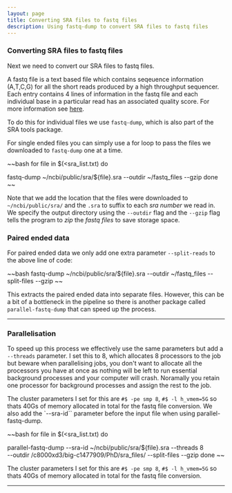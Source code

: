 ```yaml
---
layout: page
title: Converting SRA files to fastq files
description: Using fastq-dump to convert SRA files to fastq files
---
```


### Converting SRA files to fastq files

Next we need to convert our SRA files to fastq files.

A fastq file is a text based file which contains seqeuence information (A,T,C,G) for all the short reads
produced by a high throughput sequencer. Each entry contains 4 lines of information in the fastq file and
each individual base in a particular read has an associated quality score. For more information see
[here](https://en.wikipedia.org/wiki/FASTQ_format).

To do this for individual files we use `fastq-dump`, which is also part of the SRA tools package.

For single ended files you can simply use a for loop to pass the files we downloaded to `fastq-dump` one at a
time.

~~bash
for file in $(<sra_list.txt)
do

fastq-dump ~/ncbi/public/sra/${file}.sra --outdir ~/fastq_files --gzip
done
~~

Note that we add the location that the files were downloaded to `~/ncbi/public/sra/` and the `.sra` to suffix
to each *sra number* we read in. We specify the output directory using the `--outdir` flag and the `--gzip`
flag tells the program to *zip* the *fastq files* to save storage space.

### Paired ended data

For paired ended data we only add one extra parameter `--split-reads` to the above line of code:

~~bash
fastq-dump ~/ncbi/public/sra/${file}.sra --outdir ~/fastq_files --split-files --gzip
~~

This extracts the paired ended data into separate files. However, this can be a bit of a bottleneck in the pipeline so
there is another package called `parallel-fastq-dump` that can speed up the process.

***

### Parallelisation

To speed up this process we effectively use the same parameters but add a `--threads` parameter. I set this
to 8, which allocates 8 processors to the job but beware when parallelising jobs, you don't want to allocate
all the processors you have at once as nothing will be left to run essential background processes and your
computer will crash. Noramally you retain one processor for background processes and assign the rest to the
job.

The cluster parameters I set for this are `#$ -pe smp 8`, `#$ -l h_vmem=5G` so thats 40Gs of memory allocated
in total for the fastq file conversion. We also add the `--sra-id`` parameter before the input file when
using parallel-fastq-dump.

~~bash
for file in $(<sra_list.txt)
do

   parallel-fastq-dump --sra-id ~/ncbi/public/sra/${file}.sra --threads 8 \
   --outdir /c8000xd3/big-c1477909/PhD/sra_files/ --split-files --gzip
done
~~

The cluster parameters I set for this are `#$ -pe smp 8`, `#$ -l h_vmem=5G` so thats 40Gs of memory allocated in
total for the fastq file conversion.

***


